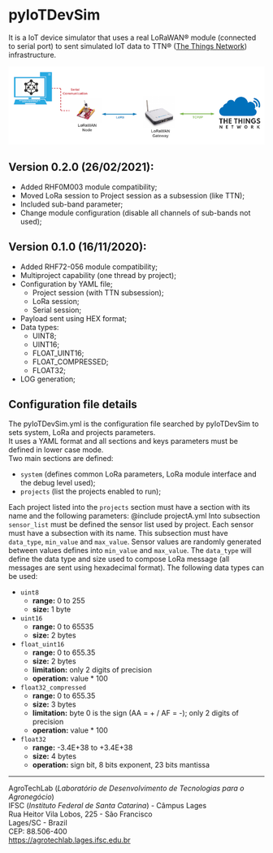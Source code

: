 #  pyIoTDevSim 
It is a IoT device simulator that uses a real LoRaWAN&reg; module (connected to serial port) to sent simulated IoT data to TTN&reg; (<a href="https://www.thethingsnetwork.org" target="_blank">The Things Network</a>) infrastructure.<br>

![SCHEME schematic connection](./docs/figs/scheme.png "Connection scheme")<br>
 

## <b>Version 0.2.0 (26/02/2021):</b>
   - Added RHF0M003 module compatibility;
   - Moved LoRa session to Project session as a subsession (like TTN);
   - Included sub-band parameter;
   - Change module configuration (disable all channels of sub-bands not used);
 
## <b>Version 0.1.0 (16/11/2020):</b>
   - Added RHF72-056 module compatibility;
   - Multiproject capability (one thread by project);
   - Configuration by YAML file;
     - Project session (with TTN subsession);
     - LoRa session;
     - Serial session;
   - Payload sent using HEX format;
   - Data types:
     - UINT8;
     - UINT16;
     - FLOAT_UINT16;
     - FLOAT_COMPRESSED;
     - FLOAT32;
   - LOG generation;

## Configuration file details
 The pyIoTDevSim.yml is the configuration file searched by pyIoTDevSim to sets system, LoRa and projects parameters.<br>
 It uses a YAML format and all sections and keys parameters must be defined in lower case mode.<br>
 Two main sections are defined:
   - <code>system</code> (defines common LoRa parameters, LoRa module interface and the debug level used);
   - <code>projects</code> (list the projects enabled to run);

 Each project listed into the <code>projects</code> section must have a section with its name and the following parameters:
 @include projectA.yml
 Into subsection <code>sensor_list</code> must be defined the sensor list used by project. Each sensor must have a subsection with its name.
 This subsection must have <code>data_type</code>, <code>min_value</code> and <code>max_value</code>. Sensor values are randomly generated
 between values defines into <code>min_value</code> and <code>max_value</code>. The <code>data_type</code> will define the data type and size
 used to compose LoRa message (all messages are sent using hexadecimal format). The following data types can be used:
   - <code>uint8</code>
      - <b>range:</b> 0 to 255
      - <b>size:</b> 1 byte
   - <code>uint16</code>
      - <b>range:</b> 0 to 65535
      - <b>size:</b> 2 bytes
   - <code>float_uint16</code>
      - <b>range:</b> 0 to 655.35
      - <b>size:</b> 2 bytes
      - <b>limitation:</b> only 2 digits of precision
      - <b>operation:</b> value * 100
   - <code>float32_compressed</code>
      - <b>range:</b> 0 to 655.35
      - <b>size:</b> 3 bytes
      - <b>limitation:</b> byte 0 is the sign (AA = + / AF = -); only 2 digits of precision
      - <b>operation:</b> value * 100
   - <code>float32</code>
      - <b>range:</b> -3.4E+38 to +3.4E+38
      - <b>size:</b> 4 bytes
      - <b>operation:</b> sign bit, 8 bits exponent, 23 bits mantissa

---
AgroTechLab (*Laboratório de Desenvolvimento de Tecnologias para o Agronegócio*)  
IFSC (*Instituto Federal de Santa Catarina*) - Câmpus Lages  
Rua Heitor Vila Lobos, 225 - São Francisco  
Lages/SC - Brazil  
CEP: 88.506-400  
https://agrotechlab.lages.ifsc.edu.br
